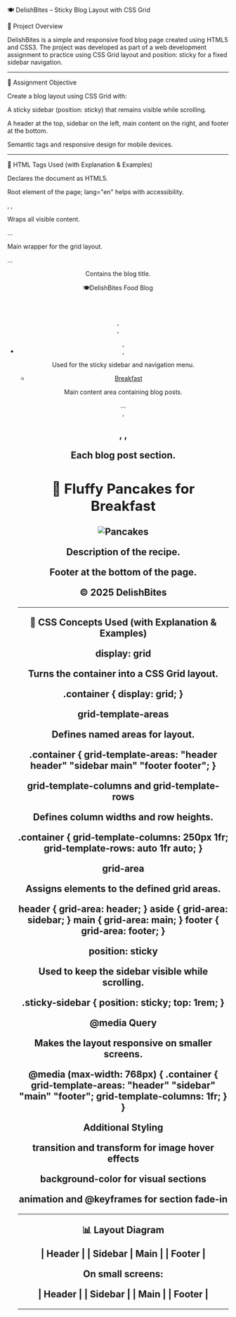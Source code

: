🍽 DelishBites – Sticky Blog Layout with CSS Grid

📙 Project Overview

DelishBites is a simple and responsive food blog page created using HTML5 and CSS3. The project was developed as part of a web development assignment to practice using CSS Grid layout and position: sticky for a fixed sidebar navigation.


---

🎯 Assignment Objective

Create a blog layout using CSS Grid with:

A sticky sidebar (position: sticky) that remains visible while scrolling.

A header at the top, sidebar on the left, main content on the right, and footer at the bottom.

Semantic tags and responsive design for mobile devices.



---

🧱 HTML Tags Used (with Explanation & Examples)

<!DOCTYPE html>

Declares the document as HTML5.

<!DOCTYPE html>

<html lang="en">

Root element of the page; lang="en" helps with accessibility.

<html lang="en">

<head>, <meta>, <title>, <link>

Used for metadata, page title, and linking CSS.

<head>
  <meta charset="UTF-8">
  <meta name="viewport" content="width=device-width, initial-scale=1.0">
  <title>DelishBites-Food Blog</title>
  <link rel="stylesheet" href="style.css">
</head>

<body>

Wraps all visible content.

<body> ... </body>

<div class="container">

Main wrapper for the grid layout.

<div class="container"> ... </div>

<header>

Contains the blog title.

<header>🍽DelishBites Food Blog</header>

<aside>, <nav>, <ul>, <li>, <a>

Used for the sticky sidebar and navigation menu.

<aside>
  <nav class="sticky-sidebar">
    <ul>
      <li><a href="#breakfast">Breakfast</a></li>
    </ul>
  </nav>
</aside>

<main>

Main content area containing blog posts.

<main> ... </main>

<section>, <h2>, <img>, <p>

Each blog post section.

<section id="breakfast">
  <h2>🥞 Fluffy Pancakes for Breakfast</h2>
  <img src="..." alt="Pancakes">
  <p>Description of the recipe.</p>
</section>

<footer>

Footer at the bottom of the page.

<footer><p>&copy; 2025 DelishBites</p></footer>


---

🎨 CSS Concepts Used (with Explanation & Examples)

display: grid

Turns the container into a CSS Grid layout.

.container {
  display: grid;
}

grid-template-areas

Defines named areas for layout.

.container {
  grid-template-areas:
    "header header"
    "sidebar main"
    "footer footer";
}

grid-template-columns and grid-template-rows

Defines column widths and row heights.

.container {
  grid-template-columns: 250px 1fr;
  grid-template-rows: auto 1fr auto;
}

grid-area

Assigns elements to the defined grid areas.

header { grid-area: header; }
aside  { grid-area: sidebar; }
main   { grid-area: main; }
footer { grid-area: footer; }

position: sticky

Used to keep the sidebar visible while scrolling.

.sticky-sidebar {
  position: sticky;
  top: 1rem;
}

@media Query

Makes the layout responsive on smaller screens.

@media (max-width: 768px) {
  .container {
    grid-template-areas:
      "header"
      "sidebar"
      "main"
      "footer";
    grid-template-columns: 1fr;
  }
}

Additional Styling

transition and transform for image hover effects

background-color for visual sections

animation and @keyframes for section fade-in



---

📊 Layout Diagram

| Header             |
| Sidebar | Main     |
| Footer             |

On small screens:

| Header  |
| Sidebar |
| Main    |
| Footer  |


---

